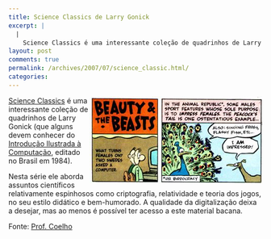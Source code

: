 ```yaml
---
title: Science Classics de Larry Gonick
excerpt: |
  |
    Science Classics é uma interessante coleção de quadrinhos de Larry Gonick (que alguns devem conhecer do Introdução Ilustrada à Computação, editado no Brasil em 1984). Nesta série ele aborda assuntos científicos relativamente espinhosos como criptografia, relatividade e teoria dos jogos,...
layout: post
comments: true
permalink: /archives/2007/07/science_classic.html/
categories:
---
```

<img title="Quadrinho da série Science Classics, de Larry Gonick" align="right" style="margin-left:1px" src="/archives/img/gonick2.jpg" width="343" height="173" />[Science Classics][1] é uma interessante coleção de quadrinhos de Larry Gonick (que alguns devem conhecer do [Introdução Ilustrada à Computação][2], editado no Brasil em 1984).

Nesta série ele aborda assuntos científicos relativamente espinhosos como criptografia, relatividade e teoria dos jogos, no seu estilo didático e bem-humorado. A qualidade da digitalização deixa a desejar, mas ao menos é possível ter acesso a este material bacana.

Fonte: [Prof. Coelho][3]

 [1]: http://www.msri.org/ext/larryg/index.htm
 [2]: /archives/img/gonick1.jpg
 [3]: http://www.ime.usp.br/~coelho/
